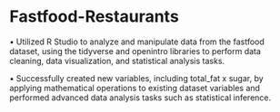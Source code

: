 # Fastfood-Restaurants

• Utilized R Studio to analyze and manipulate data from the fastfood dataset, using the tidyverse and openintro libraries to perform data cleaning, data visualization, and statistical analysis tasks.

• Successfully created new variables, including total_fat x sugar, by applying mathematical operations to existing dataset variables and performed advanced data analysis tasks such as statistical inference.
